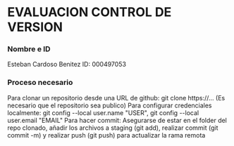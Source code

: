 # EVALUACION CONTROL DE VERSION

### Nombre e ID
Esteban Cardoso Benitez ID: 000497053

### Proceso necesario
Para clonar un repositorio desde una URL de github: git clone https://... (Es necesario que el repositorio sea publico)
Para configurar credenciales localmente: git config --local user.name "USER", git config --local user.email "EMAIL"
Para hacer commit: Asegurarse de estar en el folder del repo clonado, añadir los archivos a staging (git add), realizar commit (git commit -m) y realizar push (git push) para actualizar la rama remota
